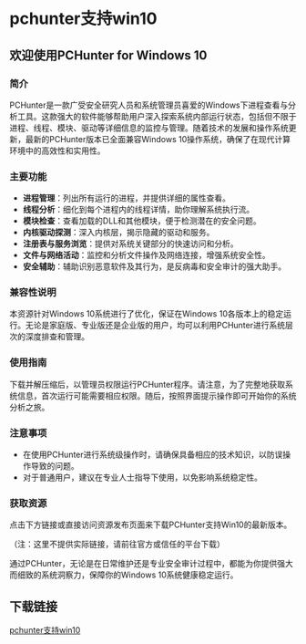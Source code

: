 # pchunter支持win10

## 欢迎使用PCHunter for Windows 10

### 简介

PCHunter是一款广受安全研究人员和系统管理员喜爱的Windows下进程查看与分析工具。这款强大的软件能够帮助用户深入探索系统内部运行状态，包括但不限于进程、线程、模块、驱动等详细信息的监控与管理。随着技术的发展和操作系统更新，最新的PCHunter版本已全面兼容Windows 10操作系统，确保了在现代计算环境中的高效性和实用性。

### 主要功能

- **进程管理**：列出所有运行的进程，并提供详细的属性查看。
- **线程分析**：细化到每个进程内的线程详情，助你理解系统执行流。
- **模块检查**：查看加载的DLL和其他模块，便于检测潜在的安全问题。
- **内核驱动探测**：深入内核层，揭示隐藏的驱动和服务。
- **注册表与服务浏览**：提供对系统关键部分的快速访问和分析。
- **文件与网络活动**：监控和分析文件操作及网络连接，增强系统安全性。
- **安全辅助**：辅助识别恶意软件及其行为，是反病毒和安全审计的强大助手。

### 兼容性说明

本资源针对Windows 10系统进行了优化，保证在Windows 10各版本上的稳定运行。无论是家庭版、专业版还是企业版的用户，均可以利用PCHunter进行系统层次的深度排查和管理。

### 使用指南

下载并解压缩后，以管理员权限运行PCHunter程序。请注意，为了完整地获取系统信息，首次运行可能需要相应权限。随后，按照界面提示操作即可开始你的系统分析之旅。

### 注意事项

- 在使用PCHunter进行系统级操作时，请确保具备相应的技术知识，以防误操作导致的问题。
- 对于普通用户，建议在专业人士指导下使用，以免影响系统稳定性。

### 获取资源

点击下方链接或直接访问资源发布页面来下载PCHunter支持Win10的最新版本。

（注：这里不提供实际链接，请前往官方或信任的平台下载）

通过PCHunter，无论是在日常维护还是专业安全审计过程中，都能为你提供强大而细致的系统洞察力，保障你的Windows 10系统健康稳定运行。

## 下载链接

[pchunter支持win10](https://pan.quark.cn/s/79215babb63e)